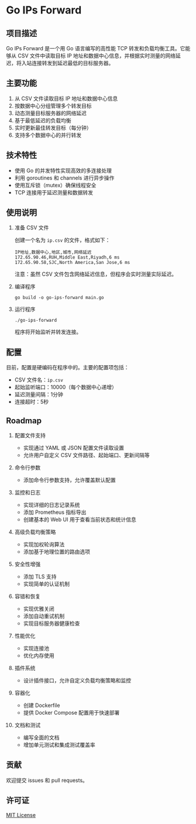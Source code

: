 # Go IPs Forward

## 项目描述

Go IPs Forward 是一个用 Go 语言编写的高性能 TCP 转发和负载均衡工具。它能够从 CSV 文件中读取目标 IP 地址和数据中心信息，并根据实时测量的网络延迟，将入站连接转发到延迟最低的目标服务器。

## 主要功能

1. 从 CSV 文件读取目标 IP 地址和数据中心信息
2. 按数据中心分组管理多个转发目标
3. 动态测量目标服务器的网络延迟
4. 基于最低延迟的负载均衡
5. 实时更新最佳转发目标（每分钟）
6. 支持多个数据中心的并行转发

## 技术特性

- 使用 Go 的并发特性实现高效的多连接处理
- 利用 goroutines 和 channels 进行异步操作
- 使用互斥锁（mutex）确保线程安全
- TCP 连接用于延迟测量和数据转发

## 使用说明

1. 准备 CSV 文件

   创建一个名为 `ip.csv` 的文件，格式如下：

   ```
   IP地址,数据中心,地区,城市,网络延迟
   172.65.90.46,RUH,Middle East,Riyadh,6 ms
   172.65.90.58,SJC,North America,San Jose,6 ms
   ```

   注意：虽然 CSV 文件包含网络延迟信息，但程序会实时测量实际延迟。

2. 编译程序

   ```
   go build -o go-ips-forward main.go
   ```

3. 运行程序

   ```
   ./go-ips-forward
   ```

   程序将开始监听并转发连接。

## 配置

目前，配置是硬编码在程序中的。主要的配置项包括：

- CSV 文件名：`ip.csv`
- 起始监听端口：10000（每个数据中心递增）
- 延迟测量间隔：1分钟
- 连接超时：5秒

## Roadmap

1. 配置文件支持
   - 实现通过 YAML 或 JSON 配置文件读取设置
   - 允许用户自定义 CSV 文件路径、起始端口、更新间隔等

2. 命令行参数
   - 添加命令行参数支持，允许覆盖默认配置

3. 监控和日志
   - 实现详细的日志记录系统
   - 添加 Prometheus 指标导出
   - 创建基本的 Web UI 用于查看当前状态和统计信息

4. 高级负载均衡策略
   - 实现加权轮询算法
   - 添加基于地理位置的路由选项

5. 安全性增强
   - 添加 TLS 支持
   - 实现简单的认证机制

6. 容错和恢复
   - 实现优雅关闭
   - 添加自动重试机制
   - 实现目标服务器健康检查

7. 性能优化
   - 实现连接池
   - 优化内存使用

8. 插件系统
   - 设计插件接口，允许自定义负载均衡策略和监控

9. 容器化
   - 创建 Dockerfile
   - 提供 Docker Compose 配置用于快速部署

10. 文档和测试
    - 编写全面的文档
    - 增加单元测试和集成测试覆盖率

## 贡献

欢迎提交 issues 和 pull requests。

## 许可证

[MIT License](LICENSE)
